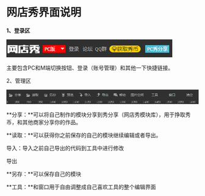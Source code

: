 # 网店秀界面说明

**1、登录区**

![](/assets/2.png)

主要包含PC和M端切换按钮、登录（账号管理）和其他一下快捷链接。

2、管理区

![](/assets/8.png)

**分享：**可以将自己制作的模块分享到秀分享（网店秀模块库），用于挣取秀币，和其他商家分享你的作品。

**读取：**可以获得你之前保存的自己的模块继续编辑或者导出。

导入：导入之前自己导出的代码到工具中进行修改

导出

**另存：**可以保存自己的模块

**工具：**和窗口用于自由调整成自己喜欢工具的整个编辑界面

